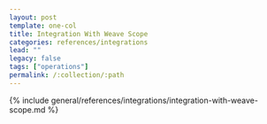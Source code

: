 ```yaml
---
layout: post
template: one-col
title: Integration With Weave Scope
categories: references/integrations
lead: ""
legacy: false
tags: ["operations"]
permalink: /:collection/:path
---
```


{% include general/references/integrations/integration-with-weave-scope.md %}
